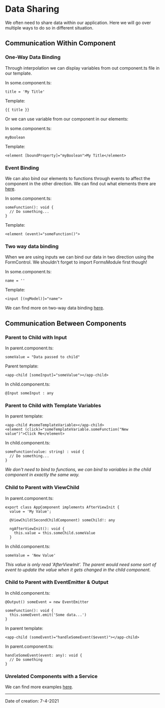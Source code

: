 # Data Sharing

We often need to share data within our application. Here we will go over multiple ways to do so in different situation.

## Communication Within Component

### One-Way Data Binding

Through interpolation we can display variables from out component.ts file in our template.

In some.component.ts:

```
title = 'My Title'
```

Template:

```
{{ title }}
```

Or we can use variable from our component in our elements:

In some.component.ts:

```
myBoolean
```

Template:

```
<element [boundProperty]="myBoolean">My Title</element>
```

### Event Binding

We can also bind our elements to functions through events to affect the component in the other direction. We can find out what elements there are [here](https://www.w3schools.com/jsref/dom_obj_event.asp).

In some.component.ts:

```
someFunction(): void {
  // Do something...
}
```

Template:

```
<element (event)="someFunction()">
```

### Two way data binding

When we are using inputs we can bind our data in two direction using the FormControl. We shouldn't forget to import FormsModule first though!

In some.component.ts:

```
name = ''
```

Template:

```
<input [(ngModel)]="name">
```

We can find more on two-way data binding [here](https://angular.io/guide/two-way-binding).

## Communication Between Components

### Parent to Child with Input

In parent.component.ts:

```
someValue = "Data passed to child"
```

Parent template:

```
<app-child [someInput]="someValue"></app-child>
```

In child.component.ts:

```
@Input someInput : any
```

### Parent to Child with Template Variables

In parent template:

```
<app-child #someTemplateVariable></app-child>
<element (click)="someTemplateVariable.someFunction("New value")">Click Me</element>
```

In child.component.ts:

```
someFunction(value: string) : void {
  // Do something...
}
```

_We don't need to bind to functions, we can bind to variables in the child component in exactly the same way._

### Child to Parent with ViewChild

In parent.component.ts:

```
export class AppComponent implements AfterViewInit {
  value = 'My Value';

  @ViewChild(SecondChildComponent) someChild!: any

  ngAfterViewInit(): void {
    this.value = this.someChild.someValue
  }
```

In child.component.ts:

```
someValue = 'New Value'
```

_This value is only read 'AfterViewInit'. The parent would need some sort of event to update the value when it gets changed in the child component._

### Child to Parent with EventEmitter & Output

In child.component.ts:

```
@Output() someEvent = new EventEmitter

someFunction(): void {
  this.someEvent.emit('Some data...')
}
```

In parent template:

```
<app-child (someEvent)="handleSomeEvent($event)"></app-child>
```

In parent.component.ts:

```
handleSomeEvent(event: any): void {
  // Do something
}
```

### Unrelated Components with a Service

We can find more examples [here](https://fireship.io/lessons/sharing-data-between-angular-components-four-methods/).

---

Date of creation: 7-4-2021
